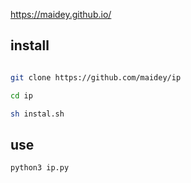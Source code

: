 https://maidey.github.io/

## install

```bash

git clone https://github.com/maidey/ip

cd ip

sh instal.sh

```

## use

`python3 ip.py`
